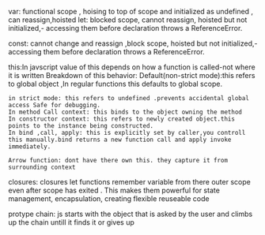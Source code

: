 var: functional scope , hoising to top of scope and initialized as undefined , can reassign,hoisted
let: blocked scope, cannot reassign, hoisted but not initialized,- accessing them before declaration throws a ReferenceError.

const: cannot change and reassign ,block scope, hoisted but not initialized,- accessing them before declaration throws a ReferenceError.


this:In javscript value of this depends on how a function is called-not where it is written
    Breakdown of this behavior: Default(non-strict mode):this refers to global object ,In regular functions this defaults to global scope.

    in strict mode: this refers to undefined .prevents accidental global access Safe for debugging.
    In method Call context: this binds to the object owning the method
    In constructor context: this refers to newly created object.this points to the instance being constructed.
    In bind ,call, apply: this is explicitly set by caller,you controll this manually.bind returns a new function call and apply invoke immediately.

    Arrow function: dont have there own this. they capture it from surrounding context

closures: closures let functions remember variable from there outer scope even after scope has exited . This makes them powerful for state management, encapsulation, creating flexible reuseable code

protype chain: js starts with the object that is asked by the user and climbs up the chain untill it finds it or gives up